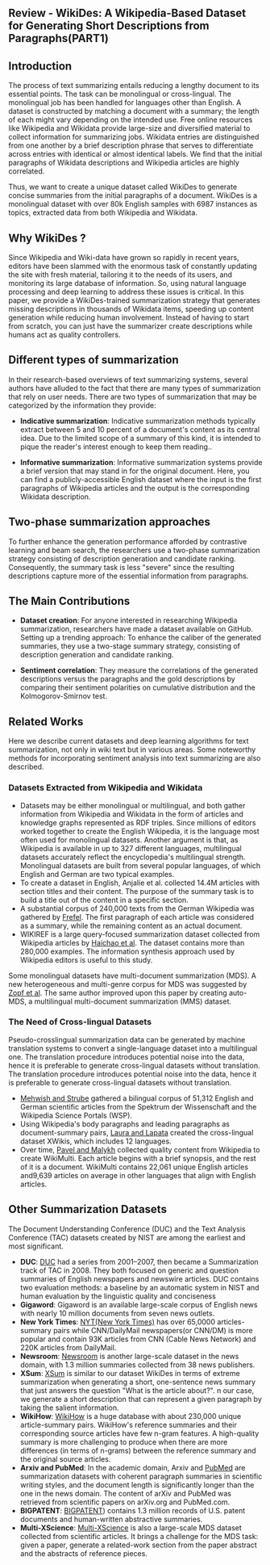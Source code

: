 ## Review - WikiDes: A Wikipedia-Based Dataset for Generating Short Descriptions from Paragraphs(PART1)

## Introduction

The process of text summarizing entails reducing a lengthy document to its essential points. The task can be monolingual or cross-lingual. The monolingual job has been handled for languages other than English. A dataset is constructed by matching a document with a summary; the length of each might vary depending on the intended use. Free online resources like Wikipedia and Wikidata provide large-size and diversified material to collect information for summarizing jobs. Wikidata entries are distinguished from one another by a brief description phrase that serves to differentiate across entries with identical or almost identical labels. We find that the initial paragraphs of Wikidata descriptions and Wikipedia articles are highly correlated.

Thus, we want to create a unique dataset called WikiDes to generate concise summaries from the initial paragraphs of a document. WikiDes is a monolingual dataset with over 80k English samples with 6987 instances as topics, extracted data from both Wikipedia and Wikidata.

## Why WikiDes ?

Since Wikipedia and Wiki-data have grown so rapidly in recent years, editors have been slammed with the enormous task of constantly updating the site with fresh material, tailoring it to the needs of its users, and monitoring its large database of information.
So, using natural language processing and deep learning to address these issues is critical. In this paper, we provide a WikiDes-trained summarization strategy that generates missing descriptions in thousands of Wikidata items, speeding up content generation while reducing human involvement. Instead of having to start from scratch, you can just have the summarizer create descriptions while humans act as quality controllers.

## Different types of summarization

In their research-based overviews of text summarizing systems, several authors have alluded to the fact that there are many types of summarization that rely on user needs. There are two types of summarization that may be categorized by the information they provide:

- **Indicative summarization**: Indicative summarization methods typically extract between 5 and 10 percent of a document's content as its central idea. Due to the limited scope of a summary of this kind, it is intended to pique the reader's interest enough to keep them reading..

- **Informative summarization**: Informative summarization systems provide a brief version that may stand in for the original document. Here, you can find a publicly-accessible English dataset where the input is the first paragraphs of Wikipedia articles and the output is the corresponding Wikidata description.

## Two-phase summarization approaches

To further enhance the generation performance afforded by contrastive learning and beam search, the researchers use a two-phase summarization strategy consisting of description generation and candidate ranking. Consequently, the summary task is less "severe" since the resulting descriptions capture more of the essential information from paragraphs.

## The Main Contributions

- **Dataset creation**: For anyone interested in researching Wikipedia summarization, researchers have made a dataset available on GitHub.
Setting up a trending approach: To enhance the caliber of the generated summaries, they use a two-stage summary strategy, consisting of description generation and candidate ranking.

- **Sentiment correlation**: They measure the correlations of the generated descriptions versus the paragraphs and the gold descriptions by comparing their sentiment polarities on cumulative distribution and the Kolmogorov-Smirnov test.

## Related Works

Here we describe current datasets and deep learning algorithms for text summarization, not only in wiki text but in various areas. Some noteworthy methods for incorporating sentiment analysis into text summarizing are also described.

### Datasets Extracted from Wikipedia and Wikidata

- Datasets may be either monolingual or multilingual, and both gather information from Wikipedia and Wikidata in the form of articles and knowledge graphs represented as RDF triples. Since millions of editors worked together to create the English Wikipedia, it is the language most often used for monolingual datasets. Another argument is that, as Wikipedia is available in up to 327 different languages, multilingual datasets accurately reflect the encyclopedia's multilingual strength. Monolingual datasets are built from several popular languages, of which English and German are two typical examples.
- To create a dataset in English, Anjalie et al. collected 14.4M articles with section titles and their content. The purpose of the summary task is to build a title out of the content in a specific section.
- A substantial corpus of 240,000 texts from the German Wikipedia was gathered by [Frefel](https://aclanthology.org/2020.lrec-1.821.pdf). The first paragraph of each article was considered as a summary, while the remaining content as an actual document.
- WIKIREF is a large query-focused summarization dataset collected from Wikipedia articles by [Haichao et al](https://arxiv.org/abs/1911.03324). The dataset contains more than 280,000 examples. The information synthesis approach used by Wikipedia editors is useful to this study.

Some monolingual datasets have multi-document summarization (MDS). A new heterogeneous and multi-genre corpus for MDS was suggested by [Zopf et al](https://aclanthology.org/C16-1145.pdf). The same author improved upon this paper by creating auto-MDS, a multilingual multi-document summarization (MMS) dataset.

### The Need of Cross-lingual Datasets

Pseudo-crosslingual summarization data can be generated by machine translation systems to convert a single-language dataset into a multilingual one. The translation procedure introduces potential noise into the data, hence it is preferable to generate cross-lingual datasets without translation. The translation procedure introduces potential noise into the data, hence it is preferable to generate cross-lingual datasets without translation.

- [Mehwish and Strube](https://aclanthology.org/2021.newsum-1.5.pdf) gathered a bilingual corpus of 51,312 English and German scientific articles from the Spektrum der Wissenschaft and the Wikipedia Science Portals (WSP).
- Using Wikipedia's body paragraphs and leading paragraphs as document-summary pairs, [Laura and Lapata](https://aclanthology.org/2021.emnlp-main.742.pdf) created the cross-lingual dataset XWikis, which includes 12 languages.
- Over time, [Pavel and Malykh](https://arxiv.org/pdf/2204.11104.pdf) collected quality content from Wikipedia to create WikiMulti. Each article begins with a brief synopsis, and the rest of it is a document. WikiMulti contains 22,061 unique English articles and9,639 articles on average in other languages that align with English articles.

## Other Summarization Datasets
The Document Understanding Conference (DUC) and the Text Analysis Conference (TAC) datasets created by NIST are among the earliest and most significant.

- **DUC**: [DUC](https://aclanthology.org/W05-0909/) had a series from 2001–2007, then became a Summarization track of TAC in 2008. They both focused on generic and question summaries of English newspapers and newswire articles. DUC contains two evaluation methods: a baseline by an automatic system in NIST and human evaluation by the linguistic quality and conciseness
- **Gigaword**: Gigaword is an available large-scale corpus of English news with nearly 10 million documents from seven news outlets.
- **New York Times**: [NYT(New York Times)](https://catalog.ldc.upenn.edu/LDC2008T19) has over 65,0000 articles-summary pairs while CNN/DailyMail newspapers(or CNN/DM) is more popular and contain 93K articles from CNN (Cable News Network) and 220K articles from DailyMail.
- **Newsroom**: [Newsroom](https://arxiv.org/abs/1804.11283) is another large-scale dataset in the news domain, with 1.3 million summaries collected from 38 news publishers.
- **XSum**: [XSum](https://arxiv.org/pdf/1808.08745.pdf) is similar to our dataset WikiDes in terms of extreme summarization when generating a short, one-sentence news summary that just answers the question "What is the article about?". n our case, we generate a short description that can represent a given paragraph by taking the salient information.
- **WikiHow**: [WikiHow](https://arxiv.org/abs/1810.09305) is a huge database with about 230,000 unique article-summary pairs. WikiHow's reference summaries and their corresponding source articles have few n-gram features. A high-quality summary is more challenging to produce when there are more differences (in terms of n-grams) between the reference summary and the original source articles.
- **Arxiv and PubMed**: In the academic domain, Arxiv and [PubMed](https://arxiv.org/abs/1710.06071) are summarization datasets with coherent paragraph summaries in scientific writing styles, and the document length is significantly longer than the one in the news domain. The content of arXiv and PubMed was retrieved from scientific papers on arXiv.org and PubMed.com.
- **BIGPATENT**: [BIGPATENT](https://aclanthology.org/P19-1212/)) contains 1.3 million records of U.S. patent documents and human-written abstractive summaries.
- **Multi-XScience**: [Multi-XScience](https://arxiv.org/abs/2010.14235) is also a large-scale MDS dataset collected from scientific articles. It brings a challenge for the MDS task: given a paper, generate a related-work section from the paper abstract and the abstracts of reference pieces.


